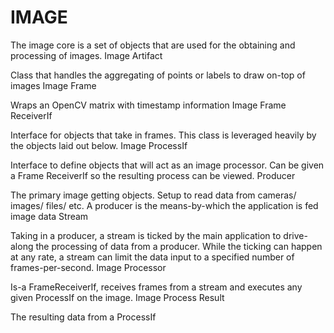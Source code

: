 # IMAGE

The image core is a set of objects that are used for the obtaining and processing of images.
Image Artifact

Class that handles the aggregating of points or labels to draw on-top of images
Image Frame

Wraps an OpenCV matrix with timestamp information
Image Frame ReceiverIf

Interface for objects that take in frames. This class is leveraged heavily by the objects laid out below.
Image ProcessIf

Interface to define objects that will act as an image processor. Can be given a Frame ReceiverIf so the resulting process can be viewed.
Producer

The primary image getting objects. Setup to read data from cameras/ images/ files/ etc. A producer is the means-by-which the application is fed image data
Stream

Taking in a producer, a stream is ticked by the main application to drive-along the processing of data from a producer. While the ticking can happen at any rate, a stream can limit the data input to a specified number of frames-per-second.
Image Processor

Is-a FrameReceiverIf, receives frames from a stream and executes any given ProcessIf on the image.
Image Process Result

The resulting data from a ProcessIf

